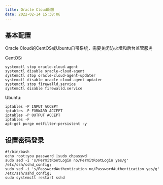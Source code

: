 ```yaml
---
title: Oracle Cloud配置
date: 2022-02-14 15:38:06
---
```




## 基本配置
Oracle Cloud的CentOS或Ubuntu自带系统，需要关闭防火墙和后台监管服务

CentOS:
```
systemctl stop oracle-cloud-agent
systemctl disable oracle-cloud-agent
systemctl stop oracle-cloud-agent-updater
systemctl disable oracle-cloud-agent-updater
systemctl stop firewalld.service
systemctl disable firewalld.service
```

Ubuntu:
```
iptables -P INPUT ACCEPT
iptables -P FORWARD ACCEPT
iptables -P OUTPUT ACCEPT
iptables -F
apt-get purge netfilter-persistent -y
```

## 设置密码登录

```
#!/bin/bash
echo root:you password |sudo chpasswd
sudo sed -i 's/PermitRootLogin no/PermitRootLogin yes/g' /etc/ssh/sshd_config;
sudo sed -i 's/PasswordAuthentication no/PasswordAuthentication yes/g' /etc/ssh/sshd_config;
sudo systemctl restart sshd
```


